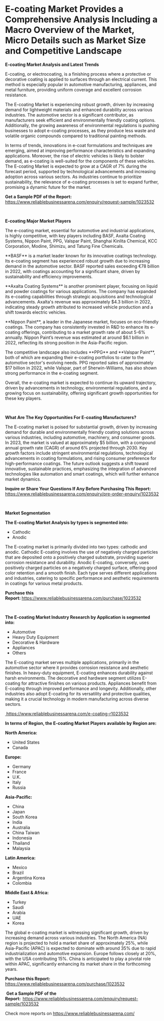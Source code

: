 <p><h1>E-coating Market Provides a Comprehensive Analysis Including a Macro Overview of the Market, Micro Details such as Market Size and Competitive Landscape</h1></p><p><strong>E-coating Market Analysis and Latest Trends</strong></p>
<p><p>E-coating, or electrocoating, is a finishing process where a protective or decorative coating is applied to surfaces through an electrical current. This method is especially popular in automotive manufacturing, appliances, and metal furniture, providing uniform coverage and excellent corrosion resistance.</p><p>The E-coating Market is experiencing robust growth, driven by increasing demand for lightweight materials and enhanced durability across various industries. The automotive sector is a significant contributor, as manufacturers seek efficient and environmentally friendly coating options. Additionally, the growing awareness of environmental regulations is pushing businesses to adopt e-coating processes, as they produce less waste and volatile organic compounds compared to traditional painting methods.</p><p>In terms of trends, innovations in e-coat formulations and techniques are emerging, aimed at improving performance characteristics and expanding applications. Moreover, the rise of electric vehicles is likely to bolster demand, as e-coating is well-suited for the components of these vehicles. The E-coating Market is expected to grow at a CAGR of 7% during the forecast period, supported by technological advancements and increasing adoption across various sectors. As industries continue to prioritize sustainability, the relevance of e-coating processes is set to expand further, promising a dynamic future for the market.</p></p>
<p><strong>Get a Sample PDF of the Report:&nbsp;</strong> <a href="https://www.reliablebusinessarena.com/enquiry/request-sample/1023532?utm_campaign=2335&utm_medium=2&utm_source=Github&utm_content=ia&utm_term=12022025&utm_id=e-coating">https://www.reliablebusinessarena.com/enquiry/request-sample/1023532</a></p>
<p>&nbsp;</p>
<p><strong>E-coating Major Market Players</strong></p>
<p><p>The e-coating market, essential for automotive and industrial applications, is highly competitive, with key players including BASF, Axalta Coating Systems, Nippon Paint, PPG, Valspar Paint, Shanghai Kinlita Chemical, KCC Corporation, Modine, Shimizu, and Tatung Fine Chemicals.</p><p>**BASF** is a market leader known for its innovative coatings technology. Its e-coating segment has experienced robust growth due to increasing demand in the automotive sector. BASF reported sales exceeding €78 billion in 2022, with coatings accounting for a significant share, driven by sustainability and efficiency improvements.</p><p>**Axalta Coating Systems** is another prominent player, focusing on liquid and powder coatings for various applications. The company has expanded its e-coating capabilities through strategic acquisitions and technological advancements. Axalta's revenue was approximately $4.3 billion in 2022, indicating steady growth attributed to increased vehicle production and a shift towards electric vehicles.</p><p>**Nippon Paint**, a leader in the Japanese market, focuses on eco-friendly coatings. The company has consistently invested in R&D to enhance its e-coating offerings, contributing to a market growth rate of about 5-6% annually. Nippon Paint’s revenue was estimated at around $6.1 billion in 2022, reflecting its strong position in the Asia-Pacific region.</p><p>The competitive landscape also includes **PPG** and **Valspar Paint**, both of which are expanding their e-coating portfolios to cater to the automotive sector's evolving needs. PPG reported sales of approximately $17 billion in 2022, while Valspar, part of Sherwin-Williams, has also shown strong performance in the e-coating segment.</p><p>Overall, the e-coating market is expected to continue its upward trajectory, driven by advancements in technology, environmental regulations, and a growing focus on sustainability, offering significant growth opportunities for these key players.</p></p>
<p>&nbsp;</p>
<p><strong>What Are The Key Opportunities For E-coating Manufacturers?</strong></p>
<p><p>The E-coating market is poised for substantial growth, driven by increasing demand for durable and environmentally friendly coating solutions across various industries, including automotive, machinery, and consumer goods. In 2023, the market is valued at approximately $5 billion, with a compound annual growth rate (CAGR) of around 6% projected through 2030. Key growth factors include stringent environmental regulations, technological advancements in coating formulations, and rising consumer preference for high-performance coatings. The future outlook suggests a shift toward innovative, sustainable practices, emphasizing the integration of advanced technologies like automation and smart coatings, which will further enhance market dynamics.</p></p>
<p><strong>Inquire or Share Your Questions If Any Before Purchasing This Report:</strong> <a href="https://www.reliablebusinessarena.com/enquiry/pre-order-enquiry/1023532?utm_campaign=2335&utm_medium=2&utm_source=Github&utm_content=ia&utm_term=12022025&utm_id=e-coating">https://www.reliablebusinessarena.com/enquiry/pre-order-enquiry/1023532</a></p>
<p>&nbsp;</p>
<p><strong>Market Segmentation</strong></p>
<p><strong>The E-coating Market Analysis by types is segmented into:</strong></p>
<p><ul><li>Cathodic</li><li>Anodic</li></ul></p>
<p><p>The E-coating market is primarily divided into two types: cathodic and anodic. Cathodic E-coating involves the use of negatively charged particles that are deposited onto a positively charged substrate, providing superior corrosion resistance and durability. Anodic E-coating, conversely, uses positively charged particles on a negatively charged surface, offering good color retention and a smooth finish. Each type serves different applications and industries, catering to specific performance and aesthetic requirements in coatings for various metal products.</p></p>
<p><strong>Purchase this Report:&nbsp;</strong><a href="https://www.reliablebusinessarena.com/purchase/1023532?utm_campaign=2335&utm_medium=2&utm_source=Github&utm_content=ia&utm_term=12022025&utm_id=e-coating">https://www.reliablebusinessarena.com/purchase/1023532</a></p>
<p>&nbsp;</p>
<p><strong>The E-coating Market Industry Research by Application is segmented into:</strong></p>
<p><ul><li>Automotive</li><li>Heavy Duty Equipment</li><li>Decorative & Hardware</li><li>Appliances</li><li>Others</li></ul></p>
<p><p>The E-coating market serves multiple applications, primarily in the automotive sector where it provides corrosion resistance and aesthetic finishes. In heavy-duty equipment, E-coating enhances durability against harsh environments. The decorative and hardware segment utilizes E-coating for attractive finishes on various products. Appliances benefit from E-coating through improved performance and longevity. Additionally, other industries also adopt E-coating for its versatility and protective qualities, making it a crucial technology in modern manufacturing across diverse sectors.</p></p>
<p><a href="https://www.reliablebusinessarena.com/e-coating-r1023532?utm_campaign=2335&utm_medium=2&utm_source=Github&utm_content=ia&utm_term=12022025&utm_id=e-coating">&nbsp;https://www.reliablebusinessarena.com/e-coating-r1023532</a></p>
<p><strong>In terms of Region, the E-coating Market Players available by Region are:</strong></p>
<p>
    <p> <strong> North America: </strong>
        <ul>
            <li>United States</li>
            <li>Canada</li>
        </ul>
        </p> 
    <p> <strong> Europe: </strong>
        <ul>
            <li>Germany</li>
            <li>France</li>
            <li>U.K.</li>
            <li>Italy</li>
            <li>Russia</li>
        </ul>
        </p> 
    <p> <strong> Asia-Pacific: </strong>
        <ul>
            <li>China</li>
            <li>Japan</li>
            <li>South Korea</li>
            <li>India</li>
            <li>Australia</li>
            <li>China Taiwan</li>
            <li>Indonesia</li>
            <li>Thailand</li>
            <li>Malaysia</li>
        </ul>
        </p> 
    <p> <strong> Latin America: </strong>
        <ul>
            <li>Mexico</li>
            <li>Brazil</li>
            <li>Argentina Korea</li>
            <li>Colombia</li>
        </ul>
        </p> 
    <p> <strong> Middle East & Africa: </strong>
        <ul>
            <li>Turkey</li>
            <li>Saudi</li>
            <li>Arabia</li>
            <li>UAE</li>
            <li>Korea</li>
        </ul>
    </p>
    </p>
<p><p>The global e-coating market is witnessing significant growth, driven by increasing demand across various industries. The North America (NA) region is projected to hold a market share of approximately 25%, while Asia-Pacific (APAC) is expected to dominate with around 35% due to rapid industrialization and automotive expansion. Europe follows closely at 20%, with the USA contributing 15%. China is anticipated to play a pivotal role within APAC, significantly enhancing its market share in the forthcoming years.</p></p>
<p><strong>Purchase this Report: </strong><a href="https://www.reliablebusinessarena.com/purchase/1023532?utm_campaign=2335&utm_medium=2&utm_source=Github&utm_content=ia&utm_term=12022025&utm_id=e-coating">https://www.reliablebusinessarena.com/purchase/1023532</a></p>
<p>&nbsp;<strong>Get a Sample PDF of the Report:&nbsp;&nbsp;</strong><a href="https://www.reliablebusinessarena.com/enquiry/request-sample/1023532?utm_campaign=2335&utm_medium=2&utm_source=Github&utm_content=ia&utm_term=12022025&utm_id=e-coating">https://www.reliablebusinessarena.com/enquiry/request-sample/1023532</a></p>
<p><strong></strong></p>
<p>Check more reports on <a href="https://www.reliablebusinessarena.com/?utm_campaign=2335&utm_medium=2&utm_source=Github&utm_content=ia&utm_term=12022025&utm_id=e-coating">https://www.reliablebusinessarena.com/</a></p>